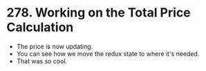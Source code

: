 # 278. Working on the Total Price Calculation
- The price is now updating.
- You can see how we move the redux state to where it's needed.
- That was so cool.